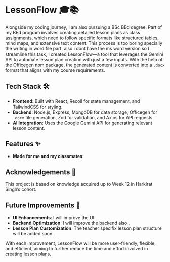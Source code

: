 
# LessonFlow 🎓📚

Alongside my coding journey, I am also pursuing a BSc BEd degree. Part of my BEd program involves creating detailed lesson plans as class assignments, which need to follow specific formats like structured tables, mind maps, and extensive text content. This process is too boring specially the writing in word file part, also i dont have the ms word version so I streamline this task, I created LessonFlow—a tool that leverages the Gemini API to automate lesson plan creation with just a few inputs. With the help of the Officegen npm package, the generated content is converted into a `.docx` format that aligns with my course requirements.

## Tech Stack 🛠️

- **Frontend**: Built with React, Recoil for state management, and TailwindCSS for styling.
- **Backend**: Node.js, Express, MongoDB for data storage, Officegen for `.docx` file generation, Zod for validation, and Axios for API requests.
- **AI Integration**: Uses the Google Gemini API for generating relevant lesson content.

## Features ✨

- **Made for me and my classmates**:

##  Acknowledgements 🤝
This project is based on knowledge acquired up to Week 12 in Harkirat Singh’s cohort.

## Future Improvements 🚀

- **UI Enhancements**: I will improve the UI .
- **Backend Optimization**: I will improve the backend also .
- **Lesson Plan Customization**: The teacher specifix lesson plan structure will be added soon.

With each improvement, LessonFlow will be more user-friendly, flexible, and efficient, aiming to further reduce the time and effort involved in creating lesson plans.




